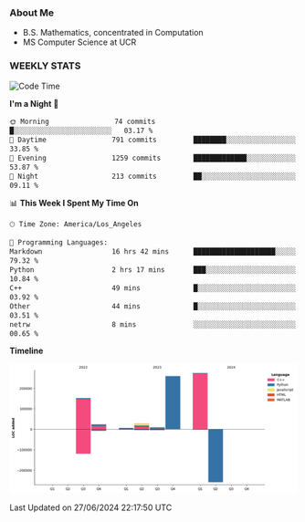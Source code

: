 ### About Me

- B.S. Mathematics, concentrated in Computation
- MS Computer Science at UCR


### WEEKLY STATS
<!--START_SECTION:waka-->
![Code Time](http://img.shields.io/badge/Code%20Time-211%20hrs%2017%20mins-blue)

**I'm a Night 🦉** 

```text
🌞 Morning                74 commits          █░░░░░░░░░░░░░░░░░░░░░░░░   03.17 % 
🌆 Daytime                791 commits         ████████░░░░░░░░░░░░░░░░░   33.85 % 
🌃 Evening                1259 commits        █████████████░░░░░░░░░░░░   53.87 % 
🌙 Night                  213 commits         ██░░░░░░░░░░░░░░░░░░░░░░░   09.11 % 
```


📊 **This Week I Spent My Time On** 

```text
🕑︎ Time Zone: America/Los_Angeles

💬 Programming Languages: 
Markdown                 16 hrs 42 mins      ████████████████████░░░░░   79.32 % 
Python                   2 hrs 17 mins       ███░░░░░░░░░░░░░░░░░░░░░░   10.84 % 
C++                      49 mins             █░░░░░░░░░░░░░░░░░░░░░░░░   03.92 % 
Other                    44 mins             █░░░░░░░░░░░░░░░░░░░░░░░░   03.51 % 
netrw                    8 mins              ░░░░░░░░░░░░░░░░░░░░░░░░░   00.65 % 
```

**Timeline**

![Lines of Code chart](https://raw.githubusercontent.com/nickocruzm/nickocruzm/main/assets/bar_graph.png)


 Last Updated on 27/06/2024 22:17:50 UTC
<!--END_SECTION:waka-->
